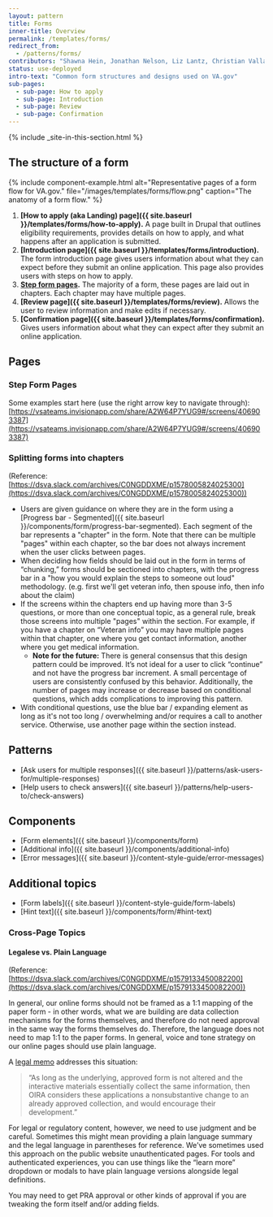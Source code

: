 ```yaml
---
layout: pattern
title: Forms
inner-title: Overview
permalink: /templates/forms/
redirect_from:
  - /patterns/forms/
contributors: "Shawna Hein, Jonathan Nelson, Liz Lantz, Christian Valla, Becca Walsh, Chris Valarida, Peggy Gannon"
status: use-deployed
intro-text: "Common form structures and designs used on VA.gov"
sub-pages:
  - sub-page: How to apply
  - sub-page: Introduction
  - sub-page: Review
  - sub-page: Confirmation
---
```


{% include _site-in-this-section.html %}

## The structure of a form

{% include component-example.html alt="Representative pages of a form flow for VA.gov." file="/images/templates/forms/flow.png" caption="The anatomy of a form flow." %}

1. **[How to apply (aka Landing) page]({{ site.baseurl }}/templates/forms/how-to-apply).** A page built in Drupal that outlines eligibility requirements, provides details on how to apply, and what happens after an application is submitted.
1. **[Introduction page]({{ site.baseurl }}/templates/forms/introduction).** The form introduction page gives users information about what they can expect before they submit an online application. This page also provides users with steps on how to apply.
1. **[Step form pages](#step-form-pages).** The majority of a form, these pages are laid out in chapters. Each chapter may have multiple pages.
1. **[Review page]({{ site.baseurl }}/templates/forms/review).** Allows the user to review information and make edits if necessary.
1. **[Confirmation page]({{ site.baseurl }}/templates/forms/confirmation).** Gives users information about what they can expect after they submit an online application.


## Pages

### Step Form Pages

Some examples start here (use the right arrow key to navigate through): [https://vsateams.invisionapp.com/share/A2W64P7YUG9#/screens/406903387](https://vsateams.invisionapp.com/share/A2W64P7YUG9#/screens/406903387)

### Splitting forms into chapters
(Reference: [https://dsva.slack.com/archives/C0NGDDXME/p1578005824025300](https://dsva.slack.com/archives/C0NGDDXME/p1578005824025300))

* Users are given guidance on where they are in the form using a [Progress bar - Segmented]({{ site.baseurl }}/components/form/progress-bar-segmented). Each segment of the bar represents a "chapter" in the form.  Note that there can be multiple "pages" within each chapter, so the bar does not always increment when the user clicks between pages.
* When deciding how fields should be laid out in the form in terms of “chunking,” forms should be sectioned into chapters, with the progress bar in a "how you would explain the steps to someone out loud" methodology. (e.g. first we'll get veteran info, then spouse info, then info about the claim)
* If the screens within the chapters end up having more than 3-5 questions, or more than one conceptual topic, as a general rule, break those screens into multiple "pages" within the section. For example, if you have a chapter on “Veteran info” you may have multiple pages within that chapter, one where you get contact information, another where you get medical information. 
   * **Note for the future:** There is general consensus that this design pattern could be improved. It’s not ideal for a user to click “continue” and not have the progress bar increment.  A small percentage of users are consistently confused by this behavior. Additionally, the number of pages may increase or decrease based on conditional questions, which adds complications to improving this pattern.
* With conditional questions, use the blue bar / expanding element as long as it's not too long / overwhelming and/or requires a call to another service.  Otherwise, use another page within the section instead.

## Patterns

* [Ask users for multiple responses]({{ site.baseurl }}/patterns/ask-users-for/multiple-responses)
* [Help users to check answers]({{ site.baseurl }}/patterns/help-users-to/check-answers)

## Components

* [Form elements]({{ site.baseurl }}/components/form)
* [Additional info]({{ site.baseurl }}/components/additional-info)
* [Error messages]({{ site.baseurl }}/content-style-guide/error-messages)

## Additional topics

* [Form labels]({{ site.baseurl }}/content-style-guide/form-labels)
* [Hint text]({{ site.baseurl }}/components/form/#hint-text)

### Cross-Page Topics

#### Legalese vs. Plain Language

(Reference: [https://dsva.slack.com/archives/C0NGDDXME/p1579133450082200](https://dsva.slack.com/archives/C0NGDDXME/p1579133450082200))

In general, our online forms should not be framed as a 1:1 mapping of the paper form - in other words, what we are building are data collection mechanisms for the forms themselves, and therefore do not need approval in the same way the forms themselves do. Therefore, the language does not need to map 1:1 to the paper forms. In general, voice and tone strategy on our online pages should use plain language.

A [legal memo](https://obamawhitehouse.archives.gov/sites/default/files/omb/inforeg/pra_flexibilities_memo_7_22_16_finalI.pdf) addresses this situation: 

> “As long as the underlying, approved form is not altered and the interactive materials essentially collect the same information, then OIRA considers these applications a nonsubstantive change to an already approved collection, and would encourage their development.” 

For legal or regulatory content, however, we need to use judgment and be careful. Sometimes this might mean providing a plain language summary and the legal language in parentheses for reference. We’ve sometimes used this approach on the public website unauthenticated pages. For tools and authenticated experiences, you can use things like the “learn more” dropdown or modals to have plain language versions alongside legal definitions.

You may need to get PRA approval or other kinds of approval if you are tweaking the form itself and/or adding fields. 

<!--
## The Form Design Process

There are a few documents that have been written to help PMs and their teams structure how and when they do things when embarking on a form project for VA.gov: 

* [VA.gov form design process](https://github.com/department-of-veterans-affairs/va.gov-team/blob/master/platform/design/design-resources/form-design-process.md)
* [Content process for modernizing VA.gov forms](https://github.com/department-of-veterans-affairs/va.gov-team/blob/master/platform/content/form-content-process.md)

This document will not attempt to rewrite those documents, however, we will provide a few tips per practice area:

### Product Managers
* Make sure you understand the full picture before your team gets in too deep
   * What are the business needs?
   * What are the stakeholder needs?
   * What fields are actually required? What is optional? Based on user research, are there any fields we can drop?
   * Do we already know of any potentially triggering / invasive / confusing questions that are required? Do we really need to have those fields? If so, what kind of things can we say to explain why they are there? 
   * Start discussions on security & privacy with the platform security team (POC effective 12/2022: Mike Chelen)
   * Document these answers in a Product Outline.
* If you'd like to think about analytics for your form, Platform Analytics also has [documentation for adding analytics for forms](https://depo-platform-documentation.scrollhelp.site/analytics-monitoring/google-analytics-data-dictionary)

### Designers
* User research discovery
   * What other tools / sources are participants using to perform the task(s)? E.g. VSOs, phone calls, etc.
   * What VA and non-VA resources are participants using to learn about these things? E.g. social media groups, etc.
   * What does the user want to get out of this form?
* Competitive Analysis
   * What are others doing in a similar space that we should be looking to for inspiration?
* If there is an already existing form of some kind:
   * How are users currently using the form and process? What can we learn from that?
   * Take all the fields on the form and think about them as individual components. Then group them together logically to start determine how your chapters and pages are going to be laid out
   * Some folks have found it helpful to create a text-based outline of the form fields - to do some of the high level grouping and organization before getting into Sketch -- something like this: [21P-527EZ Pension Outline](https://github.com/department-of-veterans-affairs/va.gov-team/blob/master/products/pension/pension-outline.md)
      * An excel spreadsheet could also be helpful for this
   * Build a wireflow or flow diagrams to show at a high level how things are going to work
   * Create your final wireframes
* Incorporate accessibility considerations
   * Focus management
   * Hierarchy/labelling

### Developers
* Make sure you read up on and understand form builder:
   *  Fill out a few forms on staging.va.gov to get a feel for the capabilities of the forms system.
   *  [Watch the zoom video of a quick demo Chris Valarida gave to the design team](https://github.com/department-of-veterans-affairs/va.gov-team/blob/master/teams/vsa/design/va-forms-informal-for-designers.mp4) in Feb. 2020. He goes over an example JSON object used by react-jsonschema-form (RJSF), and toggles between it and the rendered UI, so developers may find it useful.
   *  The forms documentation is not perfect. Read through VSA's informal notes at https://github.com/department-of-veterans-affairs/va.gov-team/tree/master/teams/vsa/engineering/forms-system. The documents there will be written from the perspective of developers consuming the library, so it may contain tips, gotcha's, and known issues. 
   *  If you have determined that you need to implement custom behavior or appearance that the existing components do not support out-of-the-box, FIRST confirm with your design team that the feature is needed and cannot be implemented an alternate way that fits within the limitations of the existing forms framework. The va<span/>.gov Forms System (VAFS) is built on top of the VA's fork of react-jsonschema-form (RJSF), so if customization is required (or if you need a deeper understanding that goes beyond the tutorial), then you will need to dig one level deeper:
      *  Read the overview [Creating custom fields and widgets](https://depo-platform-documentation.scrollhelp.site/developer-docs/VA-Forms-Library---How-to-create-custom-fields-and-widgets.2115567784.html), THEN
      *  Consult the lower-level RJSF documentation on the [GitHub Repository for the VA fork of RJSF](https://github.com/department-of-veterans-affairs/react-jsonschema-form). Although you may run into other web sites that cover RJSF, stick with the documentation used specifically by the VA fork.

* Make sure you start early when investigating data flows. Where will your data be coming from? Where will it be going?
   * Note: enlist your PM to help you find answers to this 
* Read up on and understand all APIs and associated data models. Think about and capture in your discovery tickets:
   * Performance considerations of the APIs
   * The data fields that are available and what “real data” we are actually getting
* Security considerations
   * Make sure you understand if any of your data needs special security measures
* When starting to build your form, the generally accepted practice on VA.gov is outlined below:
   * Use the form system to build the initial structure / scaffolding of your form (e.g. introduction page, middle pages, confirmation page) and merge that scaffolding to master
   * Insert all needed data fields on the front-end to have them there. The designer will later help guide the developer on how the fields will be “chunked”, styled, etc.
   * Make sure to merge often so you can get frequent reviews and code isn’t hoarded and the all reviewed at once
   * If possible, start with pages or flows that may be difficult
      * Some things aren’t possible using the forms system; it’s best to find out if your form has any of those as soon as possible so the design can be reconsidered if needed
   * While your form’s schema is in heavy development, keep it in vets-website to avoid updating the vets-json-schema dependency on every branch; once it’s settled down, move it to vets-json-schema
   * Make sure to be regularly communicating with your designer(s) to ensure you understand requirements, and collaborate with them on coming up with tweaks to the designs if necessary
* **For QA**, there exist some [e2e test helpers for testing forms](https://depo-platform-documentation.scrollhelp.site/developer-docs/end-to-end-testing-with-cypress). The code is fairly nicely commented though but there isn't a lot of documentation about how to use them as far as we know. 
* **For Accessibility**, you will need to build comprehensive e2e tests for these form views, and that includes axe checks for every page. Ideally, these happen just before navigating away from a page, not immediately after loading the page. That way we get a good feel for all the content, and hidden content like progressive questions are surfaced. [More guidance can be found here](https://github.com/department-of-veterans-affairs/va.gov-team/blob/master/platform/accessibility/guidance/staging-review-processes.md).
-->
